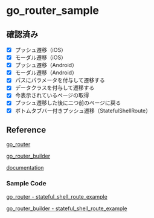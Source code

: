 # go_router_sample

## 確認済み

- [x] プッシュ遷移（iOS）
- [x] モーダル遷移（iOS）
- [x] プッシュ遷移（Android）
- [x] モーダル遷移（Android）
- [x] パスにパラメータを付与して遷移する
- [x] データクラスを付与して遷移する
- [x] 今表示されているページの取得
- [x] プッシュ遷移した後に二つ前のページに戻る
- [x] ボトムタブバー付きプッシュ遷移（StatefulShellRoute）

## Reference

[go_router](https://pub.dev/packages/go_router)

[go_router_builder](https://pub.dev/packages/go_router_builder)

[documentation](https://pub.dev/documentation/go_router/latest/topics/Get%20started-topic.html)

### Sample Code
[go_router - stateful_shell_route_example](https://github.com/flutter/packages/blob/main/packages/go_router/example/lib/stateful_shell_route.dart)

[go_router_builder - stateful_shell_route_example](https://github.com/flutter/packages/blob/main/packages/go_router_builder/example/lib/stateful_shell_route_example.dart)



